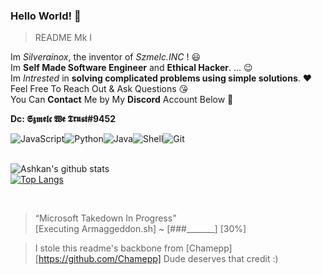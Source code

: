 ### Hello World! 👋
> README Mk I

Im *Silverainox*, the inventor of *Szmelc.INC* ! :smiley: <br>
Im **Self Made Software Engineer** and **Ethical Hacker**. ... :wink: <br>
Im *Intrested* in **solving complicated problems using simple solutions**. :heart: <br>
Feel Free To Reach Out & Ask Questions :kissing_heart: <br>
You Can **Contact** Me by My **Discord** Account Below :facepunch: <br>

**Dc: 𝕾𝖟𝖒𝖊𝖑𝖈 𝖂𝖊 𝕿𝖗𝖚𝖘𝖙#9452**

<div style="display: flex;">
  <img alt="JavaScript" src="https://img.shields.io/badge/javascript%20-%23323330.svg?&style=for-the-badge&logo=javascript&logoColor=%23F7DF1E"/>
  <img alt="Python" src="https://img.shields.io/badge/python%20-%2314354C.svg?&style=for-the-badge&logo=python&logoColor=white"/>
  <img alt="Java" src="https://img.shields.io/badge/java-%23ED8B00.svg?&style=for-the-badge&logo=java&logoColor=white"/>
  <img alt="Shell" src="https://img.shields.io/badge/react%20-%2320232a.svg?&style=for-the-badge&logo=react&logoColor=%2361DAFB"/>
  <img alt="Git" src="https://img.shields.io/badge/git%20-%23F05033.svg?&style=for-the-badge&logo=git&logoColor=white"/>
</div>


<br>

![Ashkan's github stats](https://github-readme-stats.vercel.app/api?username=serainox420&show_icons=true&theme=gotham) <br>
[![Top Langs](https://github-readme-stats.vercel.app/api/top-langs/?username=serainox420&theme=gotham&layout=compact)](https://github.com/serainox420/serainox420)

<br>

> “Microsoft Takedown In Progress”\
> [Executing Armaggeddon.sh] ~ [###_______] [30%]


> I stole this readme's backbone from [Chamepp]\
> [https://github.com/Chamepp]
Dude deserves that credit :)
<br>
